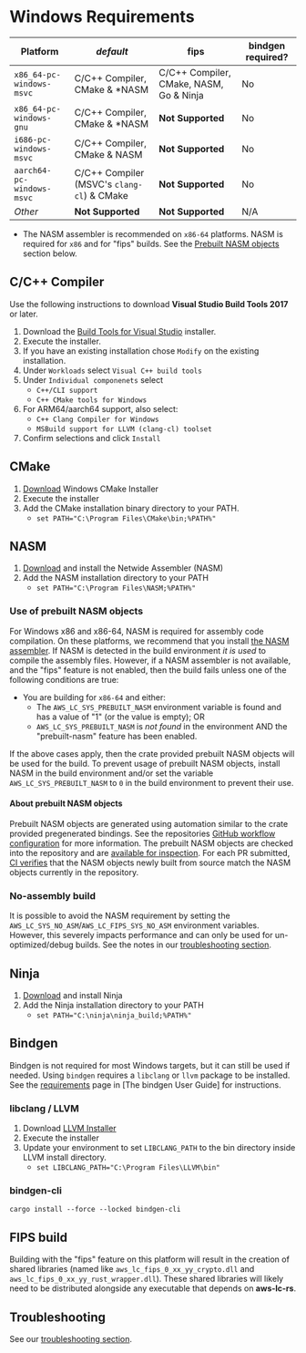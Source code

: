 # Windows Requirements

| Platform                  | *default*                                  | **fips**                                | bindgen required? |
|---------------------------|--------------------------------------------|-----------------------------------------|-------------------|
| `x86_64-pc-windows-msvc`  | C/C++ Compiler, CMake & \*NASM             | C/C++ Compiler, CMake, NASM, Go & Ninja | No                | 
| `x86_64-pc-windows-gnu`   | C/C++ Compiler, CMake & \*NASM             | **Not Supported**                       | No                |
| `i686-pc-windows-msvc`    | C/C++ Compiler, CMake & NASM               | **Not Supported**                       | No                |
| `aarch64-pc-windows-msvc` | C/C++ Compiler (MSVC's `clang-cl`) & CMake | **Not Supported**                       | No                |
| _Other_                   | **Not Supported**                          | **Not Supported**                       | N/A               |

* The NASM assembler is recommended on `x86-64` platforms. NASM is required for `x86` and for "fips" builds. See the
  [Prebuilt NASM objects](#prebuilt-nasm-objects) section below.

## C/C++ Compiler

Use the following instructions to download **Visual Studio Build Tools 2017** or later.

1. Download the [Build Tools for Visual Studio][WIN_TOOLS] installer.
2. Execute the installer.
3. If you have an existing installation chose `Modify` on the existing installation.
4. Under `Workloads` select `Visual C++ build tools`
5. Under `Individual componenets` select
    * `C++/CLI support`
    * `C++ CMake tools for Windows`
6. For ARM64/aarch64 support, also select:
    * `C++ Clang Compiler for Windows`
    * `MSBuild support for LLVM (clang-cl) toolset`
7. Confirm selections and click `Install`

## CMake

1. [Download](https://cmake.org/download/) Windows CMake Installer
2. Execute the installer
3. Add the CMake installation binary directory to your PATH.
    * `set PATH="C:\Program Files\CMake\bin;%PATH%"`

## NASM

1. [Download](https://nasm.us/) and install the Netwide Assembler (NASM)
2. Add the NASM installation directory to your PATH
    * `set PATH="C:\Program Files\NASM;%PATH%"`

### Use of prebuilt NASM objects

For Windows x86 and x86-64, NASM is required for assembly code compilation. On these platforms,
we recommend that you install [the NASM assembler](https://www.nasm.us/). If NASM is
detected in the build environment *it is used* to compile the assembly files. However,
if a NASM assembler is not available, and the "fips" feature is not enabled, then the build fails unless one of the
following conditions are true:

* You are building for `x86-64` and either:
    * The `AWS_LC_SYS_PREBUILT_NASM` environment variable is found and has a value of "1" (or the value is empty); OR
    * `AWS_LC_SYS_PREBUILT_NASM` is *not found* in the environment AND the "prebuilt-nasm" feature has been enabled.

If the above cases apply, then the crate provided prebuilt NASM objects will be used for the build. To prevent usage of
prebuilt NASM
objects, install NASM in the build environment and/or set the variable `AWS_LC_SYS_PREBUILT_NASM` to `0` in the build
environment to prevent their use.

#### About prebuilt NASM objects

Prebuilt NASM objects are generated using automation similar to the crate provided pregenerated bindings. See the
repositories
[GitHub workflow configuration](https://github.com/aws/aws-lc-rs/blob/main/.github/workflows/sys-bindings-generator.yml)
for more information.
The prebuilt NASM objects are checked into the repository
and are [available for inspection](https://github.com/aws/aws-lc-rs/tree/main/aws-lc-sys/builder/prebuilt-nasm).
For each PR submitted,
[CI verifies](https://github.com/aws/aws-lc-rs/blob/8fb6869fc7bde92529a5cca40cf79513820984f7/.github/workflows/tests.yml#L209-L241)
that the NASM objects newly built from source match the NASM objects currently in the repository.

### No-assembly build

It is possible to avoid the NASM requirement by setting the `AWS_LC_SYS_NO_ASM`/`AWS_LC_FIPS_SYS_NO_ASM` environment
variables. However, this severely impacts performance and can only be used for un-optimized/debug builds. See the
notes in our [troubleshooting section](../resources.md#troubleshooting).

## Ninja

1. [Download](https://github.com/ninja-build/ninja/releases) and install Ninja
2. Add the Ninja installation directory to your PATH
    * `set PATH="C:\ninja\ninja_build;%PATH%"`

## Bindgen

Bindgen is not required for most Windows targets, but it can still be used if needed.
Using `bindgen` requires a `libclang` or `llvm` package to be installed.
See the [requirements](https://rust-lang.github.io/rust-bindgen/requirements.html) page in
[The bindgen User Guide] for instructions.

### libclang / LLVM

1. Download [LLVM Installer](https://github.com/llvm/llvm-project/releases/tag/llvmorg-15.0.6)
2. Execute the installer
3. Update your environment to set `LIBCLANG_PATH` to the bin directory inside LLVM install directory.
    * `set LIBCLANG_PATH="C:\Program Files\LLVM\bin"`

### bindgen-cli

```shell
cargo install --force --locked bindgen-cli
```

## FIPS build

Building with the "fips" feature on this platform will result in the creation of shared libraries (named like
`aws_lc_fips_0_xx_yy_crypto.dll` and `aws_lc_fips_0_xx_yy_rust_wrapper.dll`). These shared libraries will likely need to
be distributed alongside any executable that depends on **aws-lc-rs**.

## Troubleshooting

See our [troubleshooting section](../resources.md#troubleshooting).

[WIN_TOOLS]: https://aka.ms/vs/17/release/vs_BuildTools.exe
